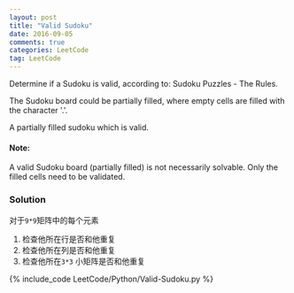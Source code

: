 ```yaml
---
layout: post
title: "Valid Sudoku"
date: 2016-09-05
comments: true
categories: LeetCode
tag: LeetCode
---
```


Determine if a Sudoku is valid, according to: Sudoku Puzzles - The Rules.

The Sudoku board could be partially filled, where empty cells are filled with the character '.'.


A partially filled sudoku which is valid.

#### Note:
A valid Sudoku board (partially filled) is not necessarily solvable. Only the filled cells need to be validated.

<!--more-->
### Solution

对于`9*9`矩阵中的每个元素
1. 检查他所在行是否和他重复
2. 检查他所在列是否和他重复
3. 检查他所在`3*3` 小矩阵是否和他重复

{% include_code LeetCode/Python/Valid-Sudoku.py %}
